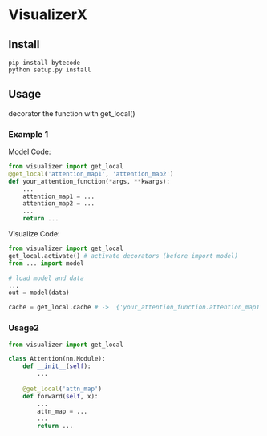 # VisualizerX

## Install
```shell
pip install bytecode
python setup.py install
```
## Usage
decorator the function with get_local()

### Example 1
Model Code:
```python
from visualizer import get_local
@get_local('attention_map1', 'attention_map2')
def your_attention_function(*args, **kwargs):
    ...
    attention_map1 = ...
    attention_map2 = ...
    ...
    return ...
```

Visualize Code:
```python
from visualizer import get_local
get_local.activate() # activate decorators (before import model)
from ... import model 

# load model and data
...
out = model(data)

cache = get_local.cache # ->  {'your_attention_function.attention_map1': [attention_map], 'your_attention_function.attention_map1': [attention_map]}
```

### Usage2
```python
from visualizer import get_local

class Attention(nn.Module):
    def __init__(self):
        ...
    
    @get_local('attn_map')
    def forward(self, x):
        ...
        attn_map = ...
        ...
        return ...
```
